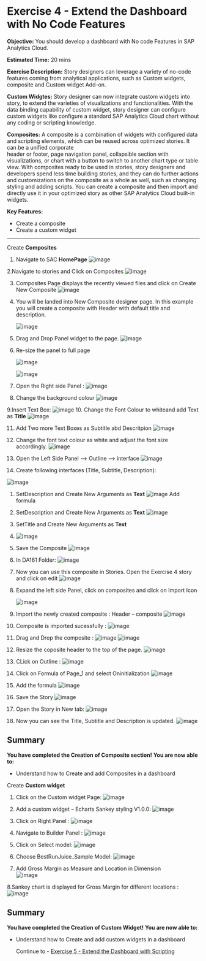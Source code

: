 # Exercise 4 - Extend the Dashboard with No Code Features

**Objective:** You should develop a dashboard with No code Features in SAP Analytics Cloud.

**Estimated Time:** 20 mins

**Exercise Description:** Story designers can leverage a variety of no-code features coming from analytical applications, such as Custom widgets, composite and Custom widget Add-on. 

 **Custom Widgtes:**
 Story designer can now integrate custom widgets into story, to extend the varieties of visualizations and functionalities. With the data binding capability of 
 custom widget, story designer can configure custom widgets like configure a standard SAP Analytics Cloud chart without any coding or scripting knowledge. 

 **Composites:**
 A composite is a combination of widgets with configured data and scripting elements, which can be reused across optimized stories. It can be a unified corporate  
 header or footer, page navigation panel, collapsible section with visualizations, or chart with a button to switch to another chart type or table view. With 
 composites ready to be used in stories, story designers and developers spend less time building stories, and they can do further actions and customizations on the 
 composite as a whole as well, such as changing styling and adding scripts.
 You can create a composite and then import and directly use it in your optimized story as other SAP Analytics Cloud built-in widgets.

**Key Features:**
* Create a composite
* Create a custom widget
----------------------------------------------------------------------------------------------------------------------------------------
Create **Composites** 

1. Navigate to SAC **HomePage**
   ![image](https://github.com/SAP-samples/teched2023-DA161/assets/146338540/80da7ab7-2943-4678-931b-72f22b1af7c0.png)

2.Navigate to stories and Click on Composites
   ![image](https://github.com/SAP-samples/teched2023-DA161/assets/146338540/13b90686-9d1c-4e4d-958a-bb9bfbd5517f)

3. Composites Page displays the recently viewed files and click on Create New Composite 
  ![image](https://github.com/SAP-samples/teched2023-DA161/assets/146338540/2bc7807f-fb57-4bd5-b023-0f9fa8033dcc)

4. You will be landed into New Composite designer page. In this example you will create a composite with Header with default title and description. 

   ![image](https://github.com/SAP-samples/teched2023-DA161/assets/146338540/cf4725ad-cc02-4bab-bc0c-73608fbfdc31)

5. Drag and Drop Panel widget to the page.
   ![image](https://github.com/SAP-samples/teched2023-DA161/assets/146338540/d3b4e084-4f9d-4271-853e-833acc01a378)

6. Re-size the panel to full page

   ![image](https://github.com/SAP-samples/teched2023-DA161/assets/146338540/0faefc06-f8fc-4015-8181-257df3c4702e)

   ![image](https://github.com/SAP-samples/teched2023-DA161/assets/146338540/fbae1f62-80f2-410c-a810-5398be93f9ae)

7. Open the Right side Panel :
   ![image](https://github.com/SAP-samples/teched2023-DA161/assets/146338540/a20f4b0a-f2cd-402a-b3aa-7b7192280aa4)

8. Change the background colour
  ![image](https://github.com/SAP-samples/teched2023-DA161/assets/146338540/819566b4-e4b2-46ce-b688-9c0532ff2191)

9.Insert Text Box: 
  ![image](https://github.com/SAP-samples/teched2023-DA161/assets/146338540/fabeca7d-6e09-49c5-98a9-17a9afb60331)
10. Change the Font Colour to whiteand add Text as **Title**
  ![image](https://github.com/SAP-samples/teched2023-DA161/assets/146338540/c17802af-268d-4642-8e5a-50c9a10abc2c)

11. Add Two more Text Boxes as Subtitle abd Descritpion
  ![image](https://github.com/SAP-samples/teched2023-DA161/assets/146338540/e6854c5d-ae86-486d-b2a2-568895997058)

12. Change the font text colour as white and adjust the font size accordingly.
  ![image](https://github.com/SAP-samples/teched2023-DA161/assets/146338540/3c642d2e-9e0c-4de9-b26e-ac1f2b2eff36)

13. Open the Left Side Panel --> Outline --> interface
  ![image](https://github.com/SAP-samples/teched2023-DA161/assets/146338540/5e952f45-51da-41df-8cb5-7b4207ace5e9)

14. Create following interfaces (Title, Subtitle, Description):

   ![image](https://github.com/SAP-samples/teched2023-DA161/assets/146338540/e9d0fdbc-29a1-4e34-943e-bff61caf1a40)

  1. SetDescription and Create New Arguments as **Text**
     ![image](https://github.com/SAP-samples/teched2023-DA161/assets/146338540/f96aec60-6828-48ad-8e98-087d779fd60f)
     Add formula 
  2. SetDescription and Create New Arguments as **Text**
     ![image](https://github.com/SAP-samples/teched2023-DA161/assets/146338540/b3ec2692-60a9-40fc-bc29-88010e9f6eae)
  3. SetTitle and Create New Arguments as **Text**
  4. ![image](https://github.com/SAP-samples/teched2023-DA161/assets/146338540/cc1ec454-2349-4966-b076-fb2410954f38)

15. Save the Composite
   ![image](https://github.com/SAP-samples/teched2023-DA161/assets/146338540/3417463e-9a6f-45f1-a0b5-801148122c8d)

16. In DA161 Folder:
    ![image](https://github.com/SAP-samples/teched2023-DA161/assets/146338540/fa9b6571-13a0-4472-9c9c-68662693ff1e)

17. Now you can use this composite in Stories. Open the Exercise 4 story and click on edit
    ![image](https://github.com/SAP-samples/teched2023-DA161/assets/146338540/1bd487c1-a490-42c6-860d-e22ef77c88b8)

18. Expand the left side Panel, click on composites and click on Import Icon

    ![image](https://github.com/SAP-samples/teched2023-DA161/assets/146338540/e0703be6-dcc4-4bf3-9d7c-d5a4dcb3bf40)


19. Import the newly created composite : Header – composite 
   ![image](https://github.com/SAP-samples/teched2023-DA161/assets/146338540/dd87ce23-ee04-472c-8551-3ffa62ff7a63)

20. Composite is imported sucessfully :
![image](https://github.com/SAP-samples/teched2023-DA161/assets/146338540/cd44a546-d0e3-4d23-9c32-d64137c04fea)

21. Drag and Drop the composite :
![image](https://github.com/SAP-samples/teched2023-DA161/assets/146338540/99c87b3f-6826-4861-bfa1-f166aa15b3d3)
![image](https://github.com/SAP-samples/teched2023-DA161/assets/146338540/f77470f7-9e88-42ce-ba80-e8e5fd437916)

22. Resize the coposite header to the top of the page.
![image](https://github.com/SAP-samples/teched2023-DA161/assets/146338540/3fbbe2dc-1e6d-40e4-b6a5-bc7df5c983c9)

23. CLick on Outline :
 ![image](https://github.com/SAP-samples/teched2023-DA161/assets/146338540/0bc6e64d-79f5-4def-a2ec-f5c06b0cdafb)

24. Click on Formula of Page_1 and select Oninitialization 
 ![image](https://github.com/SAP-samples/teched2023-DA161/assets/146338540/116448c4-3672-4ade-8b5d-576d9ffe18ed)

25. Add the formula
 ![image](https://github.com/SAP-samples/teched2023-DA161/assets/146338540/574220fe-4c51-49c6-83a2-9303a729cc96)

26. Save the Story
 ![image](https://github.com/SAP-samples/teched2023-DA161/assets/146338540/85b47775-97ce-46a7-8ed5-ceabb9aa2e5c)

27. Open the Story in New tab:
 ![image](https://github.com/SAP-samples/teched2023-DA161/assets/146338540/36d6eed4-ef3d-4132-87ad-d0ca929b7416)

28. Now you can see the Title, Subtitle and Description is updated.
  ![image](https://github.com/SAP-samples/teched2023-DA161/assets/146338540/607f198f-4f9b-415d-afc4-e5ba3e9c4841)

## Summary
**You have completed the Creation of Composite section!**
**You are now able to:**
* Understand how to Create and add Composites in a dashboard

Create **Custom widget** 
1. Click on the Custom widget Page:
   ![image](https://github.com/SAP-samples/teched2023-DA161/assets/146338540/0c79cc18-8293-462e-80cb-e5738965b305)
  
2.  Add a custom widget – Echarts Sankey styling V1.0.0:
   ![image](https://github.com/SAP-samples/teched2023-DA161/assets/146338540/49e38d49-863b-41ae-b180-41581ea384de)

3. Click on Right Panel :
   ![image](https://github.com/SAP-samples/teched2023-DA161/assets/146338540/618dd3a0-7804-46c9-aae6-b4b3238b9a71)

4. Navigate to Builder Panel :
  ![image](https://github.com/SAP-samples/teched2023-DA161/assets/146338540/a0a5d959-b7e2-4df4-b7d7-fb4b95e713b9)

5. Click on Select model:
  ![image](https://github.com/SAP-samples/teched2023-DA161/assets/146338540/85398aa7-3d4f-4802-a466-27299ac637b1)

6. Choose BestRunJuice_Sample Model:
   ![image](https://github.com/SAP-samples/teched2023-DA161/assets/146338540/2bc1cb70-7dde-4343-ace2-dd923d40d01a)
   
7. Add Gross Margin as Measure and Location in Dimension  
   ![image](https://github.com/SAP-samples/teched2023-DA161/assets/146338540/85fe6e77-c925-48cb-9d1c-a0bfc5dc2c85)
 
8.Sankey chart is displayed for Gross Margin for different locations :
  ![image](https://github.com/SAP-samples/teched2023-DA161/assets/146338540/7b1c577c-19c4-4865-8c73-db50e63f5e2a)


## Summary
**You have completed the Creation of Custom Widget!**
**You are now able to:**
* Understand how to Create and add custom widgets in a dashboard

  Continue to - [Exercise 5 - Extend the Dashboard with Scripting](../ex5/README.md)
